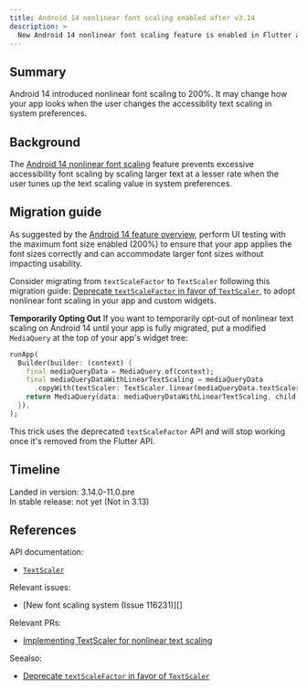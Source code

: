 ```yaml
---
title: Android 14 nonlinear font scaling enabled after v3.14
description: >
  New Android 14 nonlinear font scaling feature is enabled in Flutter after v3.14.
---
```


## Summary

Android 14 introduced nonlinear font scaling to 200%. It may change how your app 
looks when the user changes the accessiblity text scaling in system preferences.

## Background

The [Android 14 nonlinear font scaling][] feature prevents excessive accessibility 
font scaling by scaling larger text at a lesser rate when the user tunes up the 
text scaling value in system preferences.

## Migration guide

As suggested by the 
[Android 14 feature overview][Android 14 nonlinear font scaling], perform UI 
testing with the maximum font size enabled (200%) to ensure that your app 
applies the font sizes correctly and can accommodate larger font sizes without
impacting usability.

Consider migrating from `textScaleFactor` to `TextScaler` following this 
migration guide: [Deprecate `textScaleFactor` in favor of `TextScaler`][], to
adopt nonlinear font scaling in your app and custom widgets.

**Temporarily Opting Out**
If you want to temporarily opt-out of nonlinear text scaling on Android 14 until 
your app is fully migrated, put a modified `MediaQuery` at the top of your app's 
widget tree:

```dart 
runApp(
  Builder(builder: (context) {
    final mediaQueryData = MediaQuery.of(context);
    final mediaQueryDataWithLinearTextScaling = mediaQueryData
      .copyWith(textScaler: TextScaler.linear(mediaQueryData.textScaler.textScaleFactor));
    return MediaQuery(data: mediaQueryDataWithLinearTextScaling, child: realWidgetTree);
  }),
);
```
This trick uses the deprecated `textScaleFactor` API and will stop working once
it's removed from the Flutter API.

## Timeline

Landed in version: 3.14.0-11.0.pre<br>
In stable release: not yet (Not in 3.13)

## References

API documentation:

* [`TextScaler`][]

Relevant issues:

* [New font scaling system (Issue 116231)][]

Relevant PRs:

* [Implementing TextScaler for nonlinear text scaling][]

Seealso: 

* [Deprecate `textScaleFactor` in favor of `TextScaler`][]

[Android 14 nonlinear font scaling]: https://developer.android.com/about/versions/14/features#non-linear-font-scaling
[Deprecate `textScaleFactor` in favor of `TextScaler`]: {{site.url}}/release/breaking-changes/deprecate-textscalefactor
[`TextScaler`]: {{site.master-api}}/flutter/painting/TextScaler-class.html
[`New font scaling system`]: {{site.repo.flutter}}/issues/116231
[Implementing TextScaler for nonlinear text scaling]: {{site.repo.engine}}/pull/44907
